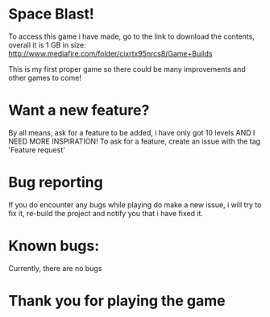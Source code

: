# Space Blast!
 
To access this game i have made, go to the link to download the contents, overall it is 1 GB in size:
http://www.mediafire.com/folder/cixrtx95nrcs8/Game+Builds

This is my first proper game so there could be many improvements and other games to come!

# Want a new feature?
By all means, ask for a feature to be added, i have only got 10 levels AND I NEED MORE INSPIRATION!
To ask for a feature, create an issue with the tag 'Feature request'

# Bug reporting
If you do encounter any bugs while playing do make a new issue, i will try to fix it, re-build the project and notify you that i have fixed it.

# Known bugs:
Currently, there are no bugs

# Thank you for playing the game
